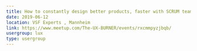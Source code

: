 ```yaml
---
title: How to constantly design better products, faster with SCRUM teams
date: 2019-06-12
location: VSF Experts , Mannheim
link: https://www.meetup.com/The-UX-BURNER/events/rxcmmpyzjbqb/
usergroup: lux
type: usergroup
---
```

